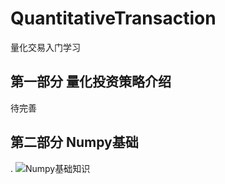 # QuantitativeTransaction
量化交易入门学习

## 第一部分 量化投资策略介绍
待完善

## 第二部分 Numpy基础
. ![Numpy基础知识](https://github.com/myplanB/QuantitativeTransaction/blob/master/1%20Numpy%E5%9F%BA%E7%A1%80%E7%9F%A5%E8%AF%86.ipynb "Numpy基础知识.ipynb")
